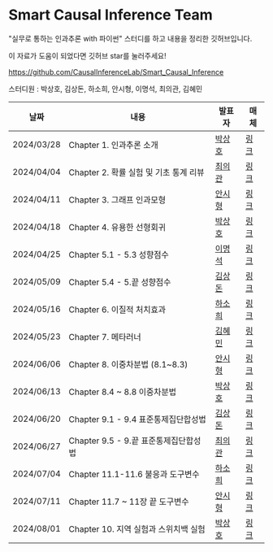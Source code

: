 # Smart Causal Inference Team
"실무로 통하는 인과추론 with 파이썬" 스터디를 하고 내용을 정리한 깃허브입니다.

이 자료가 도움이 되었다면 깃허브 star를 눌러주세요!

https://github.com/CausalInferenceLab/Smart_Causal_Inference

스터디원 : 박상호, 김상돈, 하소희, 안시형, 이명석, 최의관, 김혜민

| 날짜 | 내용 | 발표자 | 매체 | 
| ----- | ----- | -------- | ----- |
| 2024/03/28 | Chapter 1. 인과추론 소개  | [박상호](https://www.linkedin.com/in/sangho-park-4220aa22a/) | [링크](https://causalinferencelab.github.io/Smart_Causal_Inference/docs/Chapter1.html) | 
| 2024/04/04 | Chapter 2. 확률 실험 및 기초 통계 리뷰  | [최의관](https://www.linkedin.com/in/euikwan/) | [링크](https://causalinferencelab.github.io/Smart_Causal_Inference/docs/Chapter2.html) | 
| 2024/04/11 | Chapter 3. 그래프 인과모형 | [안시형](https://www.linkedin.com/in/debuglog) | [링크](https://causalinferencelab.github.io/Smart_Causal_Inference/docs/Chapter3.html) | 
| 2024/04/18 | Chapter 4. 유용한 선형회귀 | [박상호](https://www.linkedin.com/in/sangho-park-4220aa22a/) | [링크](https://causalinferencelab.github.io/Smart_Causal_Inference/docs/Chapter4.html) | 
| 2024/04/25 | Chapter 5.1 - 5.3 성향점수 | [이명석](https://www.linkedin.com/in/ims0529/) | [링크](https://causalinferencelab.github.io/Smart_Causal_Inference/docs/Chapter5_1.html) | 
| 2024/05/09 | Chapter 5.4 - 5.끝 성향점수 | [김상돈](https://www.linkedin.com/in/%EC%83%81%EB%8F%88-%EA%B9%80-b89985199/) | [링크](https://causalinferencelab.github.io/Smart_Causal_Inference/docs/Chapter5_2.html) | 
| 2024/05/16 | Chapter 6. 이질적 처치효과 | [하소희](https://www.linkedin.com/in/sohee-da) | [링크](https://causalinferencelab.github.io/Smart_Causal_Inference/docs/Chapter6.html) | 
| 2024/05/23 | Chapter 7. 메타러너 | [김혜민](https://www.linkedin.com/in/hyemin-king) | [링크](https://causalinferencelab.github.io/Smart_Causal_Inference/docs/Chapter7.html) | 
| 2024/06/06 | Chapter 8. 이중차분법 (8.1~8.3) | [안시형](https://www.linkedin.com/in/debuglog) | [링크](https://causalinferencelab.github.io/Smart_Causal_Inference/docs/Chapter8_1.html) | 
| 2024/06/13 | Chapter 8.4 ~ 8.8 이중차분법 | [박상호](https://www.linkedin.com/in/sangho-park-4220aa22a/) | [링크](https://causalinferencelab.github.io/Smart_Causal_Inference/docs/Chapter8_2.html) | 
| 2024/06/20 | Chapter 9.1 - 9.4 표준통제집단합성법 | [김상돈](https://www.linkedin.com/in/%EC%83%81%EB%8F%88-%EA%B9%80-b89985199/) | [링크](https://causalinferencelab.github.io/Smart_Causal_Inference/docs/Chapter9_1.html) | 
| 2024/06/27 | Chapter 9.5 - 9.끝 표준통제집단합성법| [최의관](https://www.linkedin.com/in/euikwan) | [링크](https://causalinferencelab.github.io/Smart_Causal_Inference/docs/Chapter9_2.html) | 
| 2024/07/04 | Chapter 11.1-11.6 불응과 도구변수 | [하소희](https://www.linkedin.com/in/sohee-da) | [링크](https://causalinferencelab.github.io/Smart_Causal_Inference/docs/Chapter11_1.html) | 
| 2024/07/11 | Chapter 11.7 ~ 11장 끝 도구변수 | [안시형](https://www.linkedin.com/in/debuglog) | [링크](https://causalinferencelab.github.io/Smart_Causal_Inference/docs/Chapter11_2.html) | 
| 2024/08/01 | Chapter 10. 지역 실험과 스위치백 실험 | [박상호](https://www.linkedin.com/in/sangho-park-4220aa22a/) | [링크](https://causalinferencelab.github.io/Smart_Causal_Inference/docs/Chapter10.html)| 


